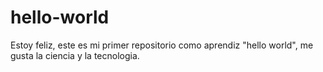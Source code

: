 # hello-world
Estoy feliz,
este es mi primer repositorio como aprendiz "hello world",
me gusta la ciencia y la tecnologia.

